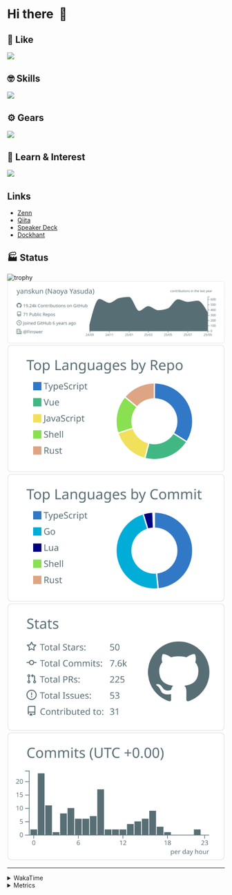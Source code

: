 # Hi there&nbsp; :wave:

## 💌 Like
<img src="https://go-skill-icons.vercel.app/api/icons?i=github" />

## 🤓 Skills
<img src="https://go-skill-icons.vercel.app/api/icons?i=js,ts,vue,nuxtjs,react,nextjs,go,lua,git" />

## ⚙️ Gears
<img src="https://go-skill-icons.vercel.app/api/icons?i=neovim,vscode,githubcopilot,alacritty,tmux" />

## 📖 Learn & Interest
<img src="https://go-skill-icons.vercel.app/api/icons?i=rust,deno,css,zig,playwright,githubactions,storybook,netlify,eslint" />

## Links
- [Zenn](https://zenn.dev/yanskun)
- [Qiita](https://qiita.com/yanskun)
- [Speaker Deck](https://speakerdeck.com/yanskun)
- [Dockhant](https://www.dockhunt.com/users/yanskun)

<!-- https://github.com/ryo-ma/github-profile-trophy -->

## 🏭 Status

<img src="https://github-profile-trophy.vercel.app/?username=yanskun&theme=onedark&row=1" alt="trophy">

<!-- https://github.com/vn7n24fzkq/github-profile-summary-cards -->
<picture>
  <source media="(prefers-color-scheme: dark)" srcset="https://raw.githubusercontent.com/yanskun/yanskun/master/profile-summary-card-output/nord_dark/0-profile-details.svg">
 <img src="https://raw.githubusercontent.com/yanskun/yanskun/master/profile-summary-card-output/default/0-profile-details.svg">
</picture>
<br>
<picture>
  <source media="(prefers-color-scheme: dark)" srcset="https://raw.githubusercontent.com/yanskun/yanskun/master/profile-summary-card-output/nord_dark/1-repos-per-language.svg">
 <img src="https://raw.githubusercontent.com/yanskun/yanskun/master/profile-summary-card-output/default/1-repos-per-language.svg">
</picture>
<picture>
  <source media="(prefers-color-scheme: dark)" srcset="https://raw.githubusercontent.com/yanskun/yanskun/master/profile-summary-card-output/nord_dark/2-most-commit-language.svg">
 <img src="https://raw.githubusercontent.com/yanskun/yanskun/master/profile-summary-card-output/default/2-most-commit-language.svg">
</picture>
<br>
<picture>
  <source media="(prefers-color-scheme: dark)" srcset="https://raw.githubusercontent.com/yanskun/yanskun/master/profile-summary-card-output/nord_dark/3-stats.svg">
 <img src="https://raw.githubusercontent.com/yanskun/yanskun/master/profile-summary-card-output/default/3-stats.svg">
</picture>
<picture>
  <source media="(prefers-color-scheme: dark)" srcset="https://raw.githubusercontent.com/yanskun/yanskun/master/profile-summary-card-output/nord_dark/4-productive-time.svg">
 <img src="https://raw.githubusercontent.com/yanskun/yanskun/master/profile-summary-card-output/default/4-productive-time.svg">
</picture>

---

<details>
  <summary>WakaTime</summary>
<!--START_SECTION:waka-->
![Code Time](http://img.shields.io/badge/Code%20Time-2%2C689%20hrs%2050%20mins-blue)

**🐱 My GitHub Data** 

> 📦 159.1 kB Used in GitHub's Storage 
 > 
> 🏆 4,470 Contributions in the Year 2025
 > 
> 💼 Opted to Hire
 > 
> 📜 132 Public Repositories 
 > 
> 🔑 6 Private Repositories 
 > 
**I'm an Early 🐤** 

```text
🌞 Morning                20226 commits       ████░░░░░░░░░░░░░░░░░░░░░   16.31 % 
🌆 Daytime                74920 commits       ███████████████░░░░░░░░░░   60.41 % 
🌃 Evening                25182 commits       █████░░░░░░░░░░░░░░░░░░░░   20.30 % 
🌙 Night                  3691 commits        █░░░░░░░░░░░░░░░░░░░░░░░░   02.98 % 
```
📅 **I'm Most Productive on Tuesday** 

```text
Monday                   19341 commits       ████░░░░░░░░░░░░░░░░░░░░░   15.60 % 
Tuesday                  26842 commits       █████░░░░░░░░░░░░░░░░░░░░   21.64 % 
Wednesday                25629 commits       █████░░░░░░░░░░░░░░░░░░░░   20.67 % 
Thursday                 23703 commits       █████░░░░░░░░░░░░░░░░░░░░   19.11 % 
Friday                   23042 commits       █████░░░░░░░░░░░░░░░░░░░░   18.58 % 
Saturday                 2136 commits        ░░░░░░░░░░░░░░░░░░░░░░░░░   01.72 % 
Sunday                   3326 commits        █░░░░░░░░░░░░░░░░░░░░░░░░   02.68 % 
```


📊 **This Week I Spent My Time On** 

```text
🕑︎ Time Zone: Asia/Tokyo

💬 Programming Languages: 
TypeScript               11 hrs 56 mins      ████████████████░░░░░░░░░   65.40 % 
YAML                     2 hrs 55 mins       ████░░░░░░░░░░░░░░░░░░░░░   16.01 % 
JSON                     1 hr 22 mins        ██░░░░░░░░░░░░░░░░░░░░░░░   07.54 % 
Markdown                 41 mins             █░░░░░░░░░░░░░░░░░░░░░░░░   03.78 % 
SQL                      20 mins             ░░░░░░░░░░░░░░░░░░░░░░░░░   01.88 % 

🔥 Editors: 
Neovim                   18 hrs 1 min        █████████████████████████   98.73 % 
VS Code                  13 mins             ░░░░░░░░░░░░░░░░░░░░░░░░░   01.27 % 

💻 Operating System: 
Mac                      18 hrs 15 mins      █████████████████████████   100.00 % 
```


 Last Updated on 22/09/2025 05:28:11 UTC
<!--END_SECTION:waka-->
</details>

<details>
  <summary>Metrics</summary>
  <img src="https://github.com/yanskun/yanskun/blob/main/github-metrics.svg" alt="Metrics">
</details>
